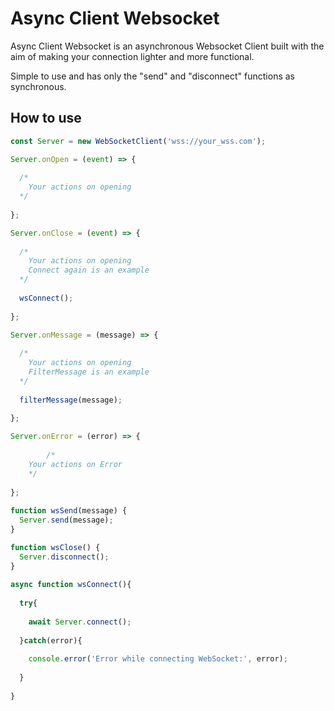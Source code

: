 # Async Client Websocket
Async Client Websocket is an asynchronous Websocket Client built with the aim of making your connection lighter and more functional.

Simple to use and has only the "send" and "disconnect" functions as synchronous.

## How to use

```javascript
const Server = new WebSocketClient('wss://your_wss.com');

Server.onOpen = (event) => {
		
  /*
    Your actions on opening
  */
		
};

Server.onClose = (event) => {
		
  /*
    Your actions on opening
    Connect again is an example
  */
    
  wsConnect();
		
};

Server.onMessage = (message) => {
		
  /*
    Your actions on opening
    FilterMessage is an example
  */
  
  filterMessage(message);
		
};

Server.onError = (error) => {
		
		/*
    Your actions on Error
    */
		
};
	
function wsSend(message) {
  Server.send(message);
}

function wsClose() {
  Server.disconnect();
}
	
async function wsConnect(){
	 
  try{
    
    await Server.connect();
		
  }catch(error){
		
    console.error('Error while connecting WebSocket:', error);
		
  }
		
}
```
